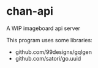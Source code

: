 # chan-api

A WIP imageboard api server

This program uses some libraries:

* github.com/99designs/gqlgen
* github.com/satori/go.uuid
